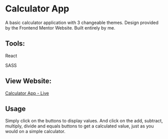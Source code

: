 # Calculator App

A basic calculator application with 3 changeable themes. Design provided by the Frontend Mentor Website. Built entirely by me.

## Tools:

React

SASS

## View Website:

[Calculator App - Live]()

## Usage
Simply click on the buttons to display values. And click on the add, subtract, multiply, divide and equals buttons to get a calculated value, just as you would on a simple calculator.
